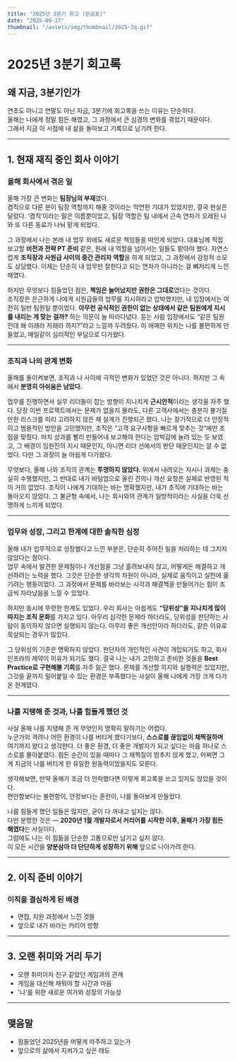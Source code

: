 ```yaml
---
title: "2025년 3분기 회고 (뜬금포)"
date: "2025-09-27"
thumbnail: "/assets/img/thumbnail/2025-3q.gif"
---
```


# 2025년 3분기 회고록

## 왜 지금, 3분기인가
연초도 아니고 연말도 아닌 지금, 3분기에 회고록을 쓰는 이유는 단순하다.  
올해는 나에게 정말 힘든 해였고, 그 과정에서 큰 심경의 변화를 겪었기 때문이다.  
그래서 지금 이 시점에 내 삶을 돌아보고 기록으로 남기려 한다.

---

## 1. 현재 재직 중인 회사 이야기
### 올해 회사에서 겪은 일

올해 가장 큰 변화는 **팀장님의 부재**였다.  
겸직으로 다른 분이 팀장 역할까지 해줄 것이라는 막연한 기대가 있었지만, 결국 현실은 달랐다. ‘겸직’이라는 말은 이름뿐이었고, 팀장 역할은 팀 내에서 근속 연차가 오래된 나와 또 다른 동료가 나눠 맡게 되었다.

그 과정에서 나는 본래 내 업무 외에도 새로운 책임들을 떠안게 되었다. 대표님께 직접 보고할 **비전과 전략 PT 준비** 같은, 원래 내 역할을 넘어서는 일들도 맡아야 했다. 자연스럽게 **조직장과 사원급 사이의 중간 관리자 역할**을 하게 되었고, 그 과정에서 감정적 소모도 상당했다. 이제는 단순히 내 업무만 잘한다고 되는 연차가 아니라는 걸 뼈저리게 느낀 해였다.

하지만 무엇보다 힘들었던 점은, **책임은 늘어났지만 권한은 그대로**였다는 것이다.  
조직장은 은근하게 나에게 사원급들의 업무를 지시하라고 압박했지만, 내 입장에서는 여전히 일반 팀원일 뿐이었다. **아무런 공식적인 권한이 없는 상태에서 같은 팀원에게 지시를 내리는 게 맞는 걸까?** 하는 의문이 늘 따라다녔다. 듣는 사람 입장에서도 “같은 팀원인데 왜 이래라 저래라 하지?”라고 느낄까 두려웠다. 이 애매한 위치는 나를 불편하게 만들었고, 매일같이 심리적인 부담으로 다가왔다.

---

### 조직과 나의 관계 변화

올해를 돌이켜보면, 조직과 나 사이에 극적인 변화가 있었던 것은 아니다. 하지만 그 속에서 **분명히 아쉬움은 남았다.**

업무를 진행하면서 실무 리더들이 잡는 방향이 지나치게 **근시안적**이라는 생각을 자주 했다. 당장 이번 프로젝트에서는 문제가 없을지 몰라도, 다른 고객사에서는 충분히 불거질 만한 리스크를 미리 고려하지 않은 채 설계가 진행되곤 했다. 나는 장기적으로 더 안정적이고 범용적인 방안을 고민했지만, 조직은 “고객 요구사항을 빠르게 맞추는 것”에만 초점을 맞췄다. 마치 성과를 빨리 만들어내 보고해야 한다는 압박감에 눌려 있는 듯 보였고, 그 배경이 임원진의 지시 때문인지, 아니면 리더 선에서의 판단 때문인지는 알 수 없었다. 다만 그 과정이 늘 아쉽게 다가왔다.

무엇보다, 올해 나와 조직의 관계는 **투명하지 않았다.** 위에서 내려오는 지시나 과제는 충실히 수행했지만, 그 반대로 내가 바텀업으로 올린 건의나 개선 요청은 실제로 반영된 적이 거의 없었다. 조직이 나에게 기대하는 바는 명확했지만, 내가 조직에 기대하는 바는 돌아오지 않았다. 그 불균형 속에서, 나는 회사와의 관계가 일방적이라는 사실을 더욱 선명하게 느끼게 되었다.

---

### 업무와 성장, 그리고 한계에 대한 솔직한 심정

올해 내가 업무적으로 성장했다고 느낀 부분은, 단순히 주어진 일을 처리하는 데 그치지 않았다는 점이다.  
업무 속에서 발견한 문제점이나 개선점을 그냥 흘려보내지 않고, 어떻게든 해결하고 개선하려는 노력을 했다. 그것은 단순한 생각의 차원이 아니라, 실제로 움직이고 실천에 옮기려는 행동이었다. 그 과정에서 문제를 바라보는 시각과 해결책을 만들어가는 힘이 조금씩 자라났음을 느낄 수 있었다.

하지만 동시에 뚜렷한 한계도 있었다. 우리 회사는 아쉽게도 **“당위성”을 지나치게 많이 따지는 조직 문화**를 가지고 있다. 아무리 심각한 문제라 하더라도, 당위성을 판단하는 사람이 동의하지 않으면 실행되지 않는다. 아무리 좋은 개선안이라 하더라도, 같은 이유로 묵살되는 경우가 많았다.

그 당위성의 기준은 명확하지 않았다. 판단자의 개인적인 사견이 개입되기도 하고, 회사 인프라의 제약이 이유가 되기도 했다. 결국 나는 내가 고민하고 준비한 것들을 **Best Practice로 구현해볼 기회**를 자주 잃곤 했다. 문제를 개선할 의지와 실행력은 있었지만, 그것을 끝까지 밀어붙일 수 있는 환경은 부족했다는 사실이 올해 나에게 가장 크게 다가온 한계였다.

---

### 나를 지탱해 준 것과, 나를 힘들게 했던 것

사실 올해 나를 지탱해 준 게 무엇인지 명확히 말하기는 어렵다.  
누군가의 격려나 어떤 환경이 나를 버티게 했다기보다, **스스로를 끊임없이 채찍질하며** 여기까지 왔다고 생각한다. 더 좋은 환경, 더 좋은 개발자가 되고 싶다는 마음 하나로 스스로를 몰아붙였다. 힘든 순간이 있을 때마다 그 채찍질이 멈추지 않게 했고, 어쩌면 그게 지금의 나를 버티게 한 유일한 원동력이었을지도 모른다.

생각해보면, 만약 올해가 조금 더 안락했다면 이렇게 회고록을 쓰고 있지도 않았을 것이다.  
편안함보다는 불편함이, 안정보다는 혼란이, 나를 돌아보게 만들었다.

나를 힘들게 했던 일들은 많지만, 굳이 다 꺼내고 싶지는 않다.  
다만 분명한 것은 — **2020년 1월 개발자로서 커리어를 시작한 이후, 올해가 가장 힘든 해였다**는 사실이다.  
그럼에도 나는 이 힘듦을 단순한 고통으로만 남기고 싶지 않다.  
이 모든 시간을 **양분삼아 더 단단하게 성장하기 위해** 앞으로 나아가려 한다.

---

## 2. 이직 준비 이야기
### 이직을 결심하게 된 배경
- 면접, 지원 과정에서 느낀 것들
- 앞으로 내가 바라는 커리어 방향

---

## 3. 오랜 취미와 거리 두기
- 오랜 취미이자 친구 같았던 게임과의 관계
- 게임을 대신해 채워야 할 시간과 마음
- '나'를 위한 새로운 여가와 성장의 가능성

---

## 맺음말
- 힘들었던 2025년을 어떻게 마주하고 있는가
- 앞으로의 삶에서 지켜가고 싶은 태도
